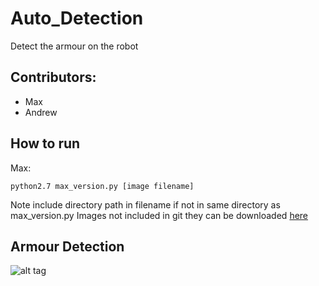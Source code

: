 # Auto_Detection
Detect the armour on the robot

## Contributors:
- Max
- Andrew

## How to run
Max:
    
    python2.7 max_version.py [image filename]
   Note include directory path in filename if not in same directory as max_version.py
   Images not included in git they can be downloaded [here](https://drive.google.com/open?id=1IA7bzzuC2wA8csdnCmIERRgIqvX2IPwp)
    

## Armour Detection
![alt tag](https://github.com/mmcevoy93/Screen-Shots/blob/master/AUTO_DETECTION_SAMPLE.png "Sample Input and Output")
